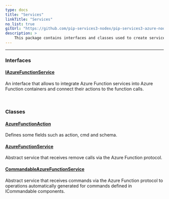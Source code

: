 ```yaml
---
type: docs
title: "Services"
linkTitle: "Services"
no_list: true
gitUrl: "https://github.com/pip-services3-nodex/pip-services3-azure-nodex"
description: >
    This package contains interfaces and classes used to create services that do operations via the Azure Function protocol.
---
```

---

<div class="module-body"> 


### Interfaces

#### [IAzureFunctionService](iazure_function_service)
An interface that allows to integrate Azure Function services into Azure Function containers and connect their actions to the function calls.

<br>

### Classes

#### [AzureFunctionAction](azure_function_action)
Defines some fields such as action, cmd and schema.


#### [AzureFunctionService](azure_function_service)
Abstract service that receives remove calls via the Azure Function protocol.

#### [CommandableAzureFunctionService](commandable_azure_function_service)
Abstract service that receives commands via the Azure Function protocol to operations automatically generated for commands defined in ICommandable components.


</div>
